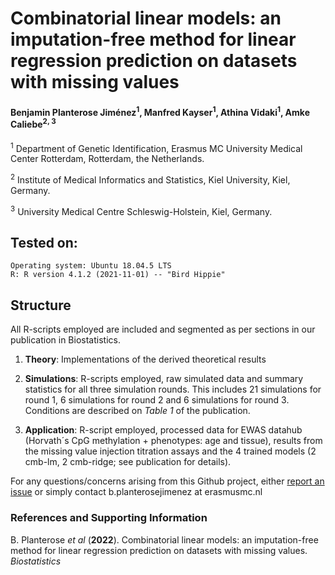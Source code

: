 # Combinatorial linear models: an imputation-free method for linear regression prediction on datasets with missing values 

#### Benjamin Planterose Jiménez<sup>1</sup>, Manfred Kayser<sup>1</sup>, Athina Vidaki<sup>1</sup>, Amke Caliebe<sup>2, 3</sup>

<sup>1</sup> Department of Genetic Identification, Erasmus MC University Medical Center Rotterdam, Rotterdam, the Netherlands.

<sup>2</sup> Institute of Medical Informatics and Statistics, Kiel University, Kiel, Germany.

<sup>3</sup> University Medical Centre Schleswig-Holstein, Kiel, Germany.


## Tested on:

    Operating system: Ubuntu 18.04.5 LTS
    R: R version 4.1.2 (2021-11-01) -- "Bird Hippie"

## Structure

All R-scripts employed are included and segmented as per sections in our publication in Biostatistics.

  1) **Theory**: Implementations of the derived theoretical results
  
  2) **Simulations**: R-scripts employed, raw simulated data and summary statistics for all three simulation rounds. This includes 21 simulations 
for round 1, 6 simulations for round 2 and 6 simulations for round 3. Conditions are described on *Table 1* of the publication.
  
  3) **Application**: R-script employed, processed data for EWAS datahub (Horvath´s CpG methylation + phenotypes: age and tissue), results from the missing value injection 
titration assays and the 4 trained models (2 cmb-lm, 2 cmb-ridge; see publication for details).
  

For any questions/concerns arising from this Github project, either [report an issue](https://github.com/BenjaminPlanterose/cmblm/issues) or simply contact b.planterosejimenez at erasmusmc.nl

### References and Supporting Information
B. Planterose *et al* (**2022**). Combinatorial linear models: an imputation-free method for linear regression prediction on datasets with missing values. *Biostatistics*





